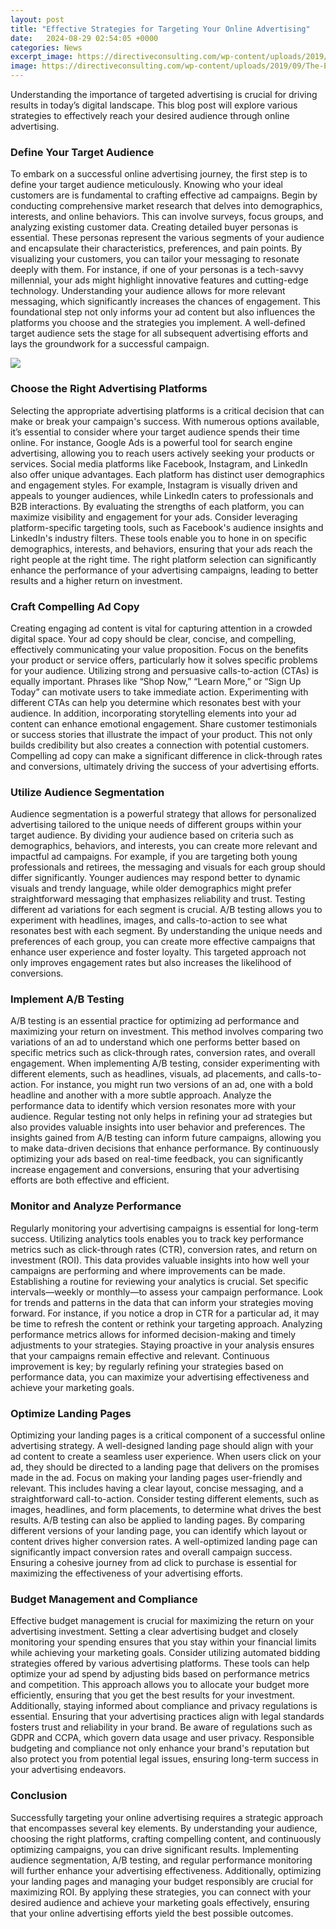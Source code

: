 ```yaml
---
layout: post
title: "Effective Strategies for Targeting Your Online Advertising"
date:   2024-08-29 02:54:05 +0000
categories: News
excerpt_image: https://directiveconsulting.com/wp-content/uploads/2019/09/The-Elements-of-a-Successful-Digital-Marketing-Strategy.png
image: https://directiveconsulting.com/wp-content/uploads/2019/09/The-Elements-of-a-Successful-Digital-Marketing-Strategy.png
---
```


Understanding the importance of targeted advertising is crucial for driving results in today’s digital landscape. This blog post will explore various strategies to effectively reach your desired audience through online advertising.
### Define Your Target Audience
To embark on a successful online advertising journey, the first step is to define your target audience meticulously. Knowing who your ideal customers are is fundamental to crafting effective ad campaigns. Begin by conducting comprehensive market research that delves into demographics, interests, and online behaviors. This can involve surveys, focus groups, and analyzing existing customer data.
Creating detailed buyer personas is essential. These personas represent the various segments of your audience and encapsulate their characteristics, preferences, and pain points. By visualizing your customers, you can tailor your messaging to resonate deeply with them. For instance, if one of your personas is a tech-savvy millennial, your ads might highlight innovative features and cutting-edge technology. 
Understanding your audience allows for more relevant messaging, which significantly increases the chances of engagement. This foundational step not only informs your ad content but also influences the platforms you choose and the strategies you implement. A well-defined target audience sets the stage for all subsequent advertising efforts and lays the groundwork for a successful campaign.

![](https://directiveconsulting.com/wp-content/uploads/2019/09/The-Elements-of-a-Successful-Digital-Marketing-Strategy.png)
### Choose the Right Advertising Platforms
Selecting the appropriate advertising platforms is a critical decision that can make or break your campaign's success. With numerous options available, it’s essential to consider where your target audience spends their time online. For instance, Google Ads is a powerful tool for search engine advertising, allowing you to reach users actively seeking your products or services.
Social media platforms like Facebook, Instagram, and LinkedIn also offer unique advantages. Each platform has distinct user demographics and engagement styles. For example, Instagram is visually driven and appeals to younger audiences, while LinkedIn caters to professionals and B2B interactions. By evaluating the strengths of each platform, you can maximize visibility and engagement for your ads.
Consider leveraging platform-specific targeting tools, such as Facebook's audience insights and LinkedIn's industry filters. These tools enable you to hone in on specific demographics, interests, and behaviors, ensuring that your ads reach the right people at the right time. The right platform selection can significantly enhance the performance of your advertising campaigns, leading to better results and a higher return on investment.
### Craft Compelling Ad Copy
Creating engaging ad content is vital for capturing attention in a crowded digital space. Your ad copy should be clear, concise, and compelling, effectively communicating your value proposition. Focus on the benefits your product or service offers, particularly how it solves specific problems for your audience. 
Utilizing strong and persuasive calls-to-action (CTAs) is equally important. Phrases like “Shop Now,” “Learn More,” or “Sign Up Today” can motivate users to take immediate action. Experimenting with different CTAs can help you determine which resonates best with your audience.
In addition, incorporating storytelling elements into your ad content can enhance emotional engagement. Share customer testimonials or success stories that illustrate the impact of your product. This not only builds credibility but also creates a connection with potential customers. Compelling ad copy can make a significant difference in click-through rates and conversions, ultimately driving the success of your advertising efforts.
### Utilize Audience Segmentation
Audience segmentation is a powerful strategy that allows for personalized advertising tailored to the unique needs of different groups within your target audience. By dividing your audience based on criteria such as demographics, behaviors, and interests, you can create more relevant and impactful ad campaigns.
For example, if you are targeting both young professionals and retirees, the messaging and visuals for each group should differ significantly. Younger audiences may respond better to dynamic visuals and trendy language, while older demographics might prefer straightforward messaging that emphasizes reliability and trust.
Testing different ad variations for each segment is crucial. A/B testing allows you to experiment with headlines, images, and calls-to-action to see what resonates best with each segment. By understanding the unique needs and preferences of each group, you can create more effective campaigns that enhance user experience and foster loyalty. This targeted approach not only improves engagement rates but also increases the likelihood of conversions.
### Implement A/B Testing
A/B testing is an essential practice for optimizing ad performance and maximizing your return on investment. This method involves comparing two variations of an ad to understand which one performs better based on specific metrics such as click-through rates, conversion rates, and overall engagement.
When implementing A/B testing, consider experimenting with different elements, such as headlines, visuals, ad placements, and calls-to-action. For instance, you might run two versions of an ad, one with a bold headline and another with a more subtle approach. Analyze the performance data to identify which version resonates more with your audience.
Regular testing not only helps in refining your ad strategies but also provides valuable insights into user behavior and preferences. The insights gained from A/B testing can inform future campaigns, allowing you to make data-driven decisions that enhance performance. By continuously optimizing your ads based on real-time feedback, you can significantly increase engagement and conversions, ensuring that your advertising efforts are both effective and efficient.
### Monitor and Analyze Performance
Regularly monitoring your advertising campaigns is essential for long-term success. Utilizing analytics tools enables you to track key performance metrics such as click-through rates (CTR), conversion rates, and return on investment (ROI). This data provides valuable insights into how well your campaigns are performing and where improvements can be made.
Establishing a routine for reviewing your analytics is crucial. Set specific intervals—weekly or monthly—to assess your campaign performance. Look for trends and patterns in the data that can inform your strategies moving forward. For instance, if you notice a drop in CTR for a particular ad, it may be time to refresh the content or rethink your targeting approach.
Analyzing performance metrics allows for informed decision-making and timely adjustments to your strategies. Staying proactive in your analysis ensures that your campaigns remain effective and relevant. Continuous improvement is key; by regularly refining your strategies based on performance data, you can maximize your advertising effectiveness and achieve your marketing goals.
### Optimize Landing Pages
Optimizing your landing pages is a critical component of a successful online advertising strategy. A well-designed landing page should align with your ad content to create a seamless user experience. When users click on your ad, they should be directed to a landing page that delivers on the promises made in the ad.
Focus on making your landing pages user-friendly and relevant. This includes having a clear layout, concise messaging, and a straightforward call-to-action. Consider testing different elements, such as images, headlines, and form placements, to determine what drives the best results. 
A/B testing can also be applied to landing pages. By comparing different versions of your landing page, you can identify which layout or content drives higher conversion rates. A well-optimized landing page can significantly impact conversion rates and overall campaign success. Ensuring a cohesive journey from ad click to purchase is essential for maximizing the effectiveness of your advertising efforts.
### Budget Management and Compliance
Effective budget management is crucial for maximizing the return on your advertising investment. Setting a clear advertising budget and closely monitoring your spending ensures that you stay within your financial limits while achieving your marketing goals. 
Consider utilizing automated bidding strategies offered by various advertising platforms. These tools can help optimize your ad spend by adjusting bids based on performance metrics and competition. This approach allows you to allocate your budget more efficiently, ensuring that you get the best results for your investment.
Additionally, staying informed about compliance and privacy regulations is essential. Ensuring that your advertising practices align with legal standards fosters trust and reliability in your brand. Be aware of regulations such as GDPR and CCPA, which govern data usage and user privacy. Responsible budgeting and compliance not only enhance your brand's reputation but also protect you from potential legal issues, ensuring long-term success in your advertising endeavors.
### Conclusion
Successfully targeting your online advertising requires a strategic approach that encompasses several key elements. By understanding your audience, choosing the right platforms, crafting compelling content, and continuously optimizing campaigns, you can drive significant results. 
Implementing audience segmentation, A/B testing, and regular performance monitoring will further enhance your advertising effectiveness. Additionally, optimizing your landing pages and managing your budget responsibly are crucial for maximizing ROI. By applying these strategies, you can connect with your desired audience and achieve your marketing goals effectively, ensuring that your online advertising efforts yield the best possible outcomes.